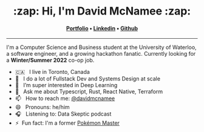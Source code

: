 <h1 align="center">:zap: Hi, I'm David McNamee :zap:</h1>
<h4 align="center">
<a href="https://davidmcnamee.xyz">Portfolio</a> &bull; 
<a href="https://www.linkedin.com/in/david-mcnamee">Linkedin</a> &bull; 
<a href="https://github.com/davidmcnamee">Github</a>
</h4>

---

I'm a Computer Science and Business student at the University of Waterloo, a software engineer, and a growing hackathon fanatic. Currently looking for a **Winter/Summer 2022** co-op job.


- 🇨🇦 &nbsp; I live in Toronto, Canada
- 🔭 &nbsp; I do a lot of Fullstack Dev and Systems Design at scale
- 🌱 &nbsp; I’m super interested in Deep Learning
- 💬 &nbsp; Ask me about Typescript, Rust, React Native, Terraform
- 📫 &nbsp; How to reach me: [@davidmcnamee](https://www.linkedin.com/in/david-mcnamee)
- 😄 &nbsp; Pronouns: he/him
- 🎧 &nbsp; Listening to: Data Skeptic podcast
- ⚡&nbsp; Fun fact: I'm a former [Pokémon Master](https://www.durhamregion.com/community-story/3503525-pokemon-dreams-coming-true-in-pickering/)
